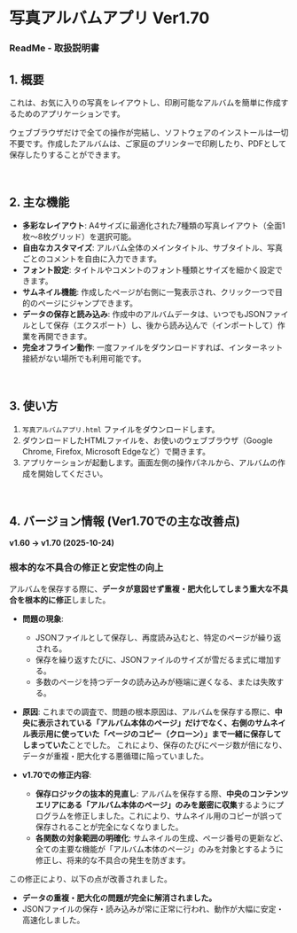 # 写真アルバムアプリ Ver1.70

### ReadMe - 取扱説明書

## 1. 概要

これは、お気に入りの写真をレイアウトし、印刷可能なアルバムを簡単に作成するためのアプリケーションです。

ウェブブラウザだけで全ての操作が完結し、ソフトウェアのインストールは一切不要です。作成したアルバムは、ご家庭のプリンターで印刷したり、PDFとして保存したりすることができます。

<br>

## 2. 主な機能

*   **多彩なレイアウト**: A4サイズに最適化された7種類の写真レイアウト（全面1枚〜8枚グリッド）を選択可能。
*   **自由なカスタマイズ**: アルバム全体のメインタイトル、サブタイトル、写真ごとのコメントを自由に入力できます。
*   **フォント設定**: タイトルやコメントのフォント種類とサイズを細かく設定できます。
*   **サムネイル機能**: 作成したページが右側に一覧表示され、クリック一つで目的のページにジャンプできます。
*   **データの保存と読み込み**: 作成中のアルバムデータは、いつでもJSONファイルとして保存（エクスポート）し、後から読み込んで（インポートして）作業を再開できます。
*   **完全オフライン動作**: 一度ファイルをダウンロードすれば、インターネット接続がない場所でも利用可能です。

<br>

## 3. 使い方

1.  `写真アルバムアプリ.html` ファイルをダウンロードします。
2.  ダウンロードしたHTMLファイルを、お使いのウェブブラウザ（Google Chrome, Firefox, Microsoft Edgeなど）で開きます。
3.  アプリケーションが起動します。画面左側の操作パネルから、アルバムの作成を開始してください。

<br>

## 4. バージョン情報 (Ver1.70での主な改善点)

**v1.60 -> v1.70 (2025-10-24)**

### 根本的な不具合の修正と安定性の向上

アルバムを保存する際に、**データが意図せず重複・肥大化してしまう重大な不具合を根本的に修正**しました。

*   **問題の現象**:
    *   JSONファイルとして保存し、再度読み込むと、特定のページが繰り返される。
    *   保存を繰り返すたびに、JSONファイルのサイズが雪だるま式に増加する。
    *   多数のページを持つデータの読み込みが極端に遅くなる、または失敗する。

*   **原因**:
    これまでの調査で、問題の根本原因は、アルバムを保存する際に、**中央に表示されている「アルバム本体のページ」だけでなく、右側のサムネイル表示用に使っていた「ページのコピー（クローン）」まで一緒に保存してしまっていた**ことでした。
    これにより、保存のたびにページ数が倍になり、データが重複・肥大化する悪循環に陥っていました。

*   **v1.70での修正内容**:
    *   **保存ロジックの抜本的見直し**: アルバムを保存する際、**中央のコンテンツエリアにある「アルバム本体のページ」のみを厳密に収集**するようにプログラムを修正しました。これにより、サムネイル用のコピーが誤って保存されることが完全になくなりました。
    *   **各関数の対象範囲の明確化**: サムネイルの生成、ページ番号の更新など、全ての主要な機能が「アルバム本体のページ」のみを対象とするように修正し、将来的な不具合の発生を防ぎます。

この修正により、以下の点が改善されました。
*   **データの重複・肥大化の問題が完全に解消されました。**
*   JSONファイルの保存・読み込みが常に正常に行われ、動作が大幅に安定・高速化しました。

